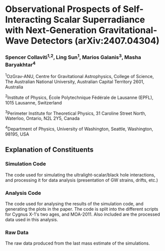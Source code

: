 # Observational Prospects of Self-Interacting Scalar Superradiance with Next-Generation Gravitational-Wave Detectors (arXiv:2407.04304)
### Spencer Collaviti<sup>1,2</sup>, Ling Sun<sup>1</sup>, Marios Galanis<sup>3</sup>, Masha Baryakhtar<sup>4</sup>
<sup>1</sup>OzGrav-ANU, Centre for Gravitational Astrophysics, College of Science, The
Australian National University, Australian Capital Territory 2601, Australia

<sup>2</sup>Institute of Physics, École Polytechnique Fédérale de Lausanne (EPFL), 1015
Lausanne, Switzerland

<sup>3</sup>Perimeter Institute for Theoretical Physics, 31 Caroline Street North, Waterloo,
Ontario, N2L 2Y5, Canada

<sup>4</sup>Department of Physics, University of Washington, Seattle, Washington, 98195,
USA

## Explanation of Constituents
### Simulation Code
The code used for simulating the ultralight-scalar/black hole interactions, and processing it for data analysis (presentation of GW strains, drifts, etc.)
### Analysis Code
The code used for analysing the results of the simulation code, and generating the plots in the paper. The code is split into the different scripts for Cygnus X-1's two ages, and MOA-2011. Also included are the processed data used in this analysis.
### Raw Data
The raw data produced from the last mass estimate of the simulations.
